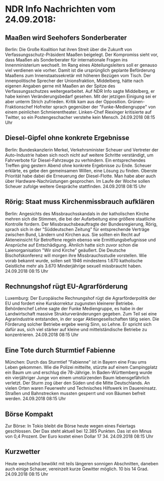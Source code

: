 # NDR Info Nachrichten vom 24.09.2018:


## Maaßen wird Seehofers Sonderberater
Berlin: Die Große Koalition hat ihren Streit über die Zukunft von Verfassungsschutz-Präsident Maaßen beigelegt. Der Kompromiss sieht vor, dass Maaßen als Sonderberater für internationale Fragen ins Innenministerium wechselt. Im Rang eines Abteilungsleiters soll er genauso viel verdienen wie vorher. Damit ist die ursprünglich geplante Beförderung Maaßens zum Innenstaatssekretär mit höheren Bezügen vom Tisch. Der innenpolitische Sprecher der Unionsfraktion, Middelberg, hätte nach eigenen Angaben gerne mit Maaßen an der Spitze des Verfassungsschutzes weitergearbeitet. Auf NDR Info sagte Middelberg, er habe keinen Veränderungsbedarf gesehen. Mit der jetzigen Einigung sei er aber unterm Strich zufrieden. Kritik kam aus der Opposition. Grünen-Fraktionschef Hofreiter sprach gegenüber der "Funke-Mediengruppe" von einem peinlichen Schmierentheater. Linken-Chef Riexinger kritisierte auf Twitter, so ein Postengeschacher verstehe kein Mensch. 24.09.2018 08:15 Uhr 

## Diesel-Gipfel ohne konkrete Ergebnisse
Berlin:	Bundeskanzlerin Merkel, Verkehrsminister Scheuer und Vertreter der Auto-Industrie haben sich noch nicht auf weitere Schritte verständigt, um Fahrverbote für Diesel-Fahrzeuge zu verhindern. Ein entsprechendes Treffen ging gestern Abend ohne konkrete Ergebnisse zu Ende. Scheuer erklärte, es gebe den gemeinsamen Willen, eine Lösung zu finden. Oberste Priorität habe dabei die Erneuerung der Diesel-Flotte. Man habe aber auch über Hardware-Nachrüstungen gesprochen. Im Laufe der Woche sollen Scheuer zufolge weitere Gespräche stattfinden. 24.09.2018 08:15 Uhr 

## Rörig: Staat muss Kirchenmissbrauch aufklären
Berlin: Angesichts des Missbrauchsskandals in der katholischen Kirche mehren sich die Stimmen, die bei der Aufarbeitung eine größere staatliche Kontrolle fordern. Der Missbrauchsbeauftragte der Bundesregierung, Rörig, sprach sich in der "Süddeutschen Zeitung" für entsprechende Verträge zwischen Bund, Ländern und Kirchen aus. Sie sollten ein Recht auf Akteneinsicht für Betroffene regeln ebenso wie Ermittlungsbefugnisse und Ansprüche auf Entschädigung. Ähnlich hatte sich zuvor schon die Laienorganisation "Wir sind Kirche" geäußert. Die Deutsche Bischofskonferenz will morgen ihre Missbrauchsstudie vorstellen. Wie vorab bekannt wurde, sollen seit 1946 mindestens 1.670 katholische Geistliche mehr als 3.670 Minderjährige sexuell missbraucht haben. 24.09.2018 08:15 Uhr 

## Rechnungshof rügt EU-Agrarförderung
Luxemburg: Der Europäische Rechnungshof rügt die Agrarförderpolitik der EU und fordert eine Kurskorrektur zugunsten kleinerer Betriebe. Behördenchef Lehne sagte der Funke Mediengruppe, es habe in der Landwirtschaft massive Strukturveränderungen gegeben. Zum Teil sei eine Agrarindustrie entstanden, in der sogar Aktiengesellschaften tätig seien. Die Förderung solcher Betriebe ergebe wenig Sinn, so Lehne. Er spricht sich dafür aus, sich viel stärker auf kleine und mittelständische Betriebe zu konzentrieren. 24.09.2018 08:15 Uhr 

## Eine Tote durch Sturmtief Fabienne
München: Durch das Sturmtief "Fabienne" ist in Bayern eine Frau ums Leben gekommen. Wie die Polizei mitteilte, stürzte auf einem Campingplatz ein Baum um und erschlug die 78-Jährige. In Baden-Württemberg wurde ein vierjähriger Junge von einem umstürzenden Baum lebensgefährlich verletzt. Der Sturm zog über den Süden und die Mitte Deutschlands. An vielen Orten waren Feuerwehr und Technisches Hilfswerk im Dauereinsatz. Straßen und Bahnstrecken mussten gesperrt und von Bäumen befreit werden. 24.09.2018 08:15 Uhr 

## Börse Kompakt
Zur Börse: In Tokio bleibt die Börse heute wegen eines Feiertags geschlossen. Der Dax steht aktuell bei 12.385 Punkten. Das ist ein Minus von 0,4 Prozent. Der Euro kostet einen Dollar 17 34. 24.09.2018 08:15 Uhr 

## Kurzwetter
Heute wechselnd bewölkt mit teils längeren sonnigen Abschnitten, daneben auch einige Schauer, vereinzelt kurze Gewitter möglich. 10 bis 14 Grad. 24.09.2018 08:15 Uhr 
